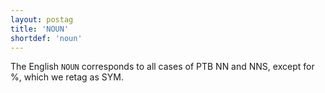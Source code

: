 ```yaml
---
layout: postag
title: 'NOUN'
shortdef: 'noun'
---
```


The English `NOUN` corresponds to all cases of PTB NN and NNS, except for %, which we retag as SYM.
<!-- Interlanguage links updated Út 9. května 2023, 20:03:25 CEST -->
